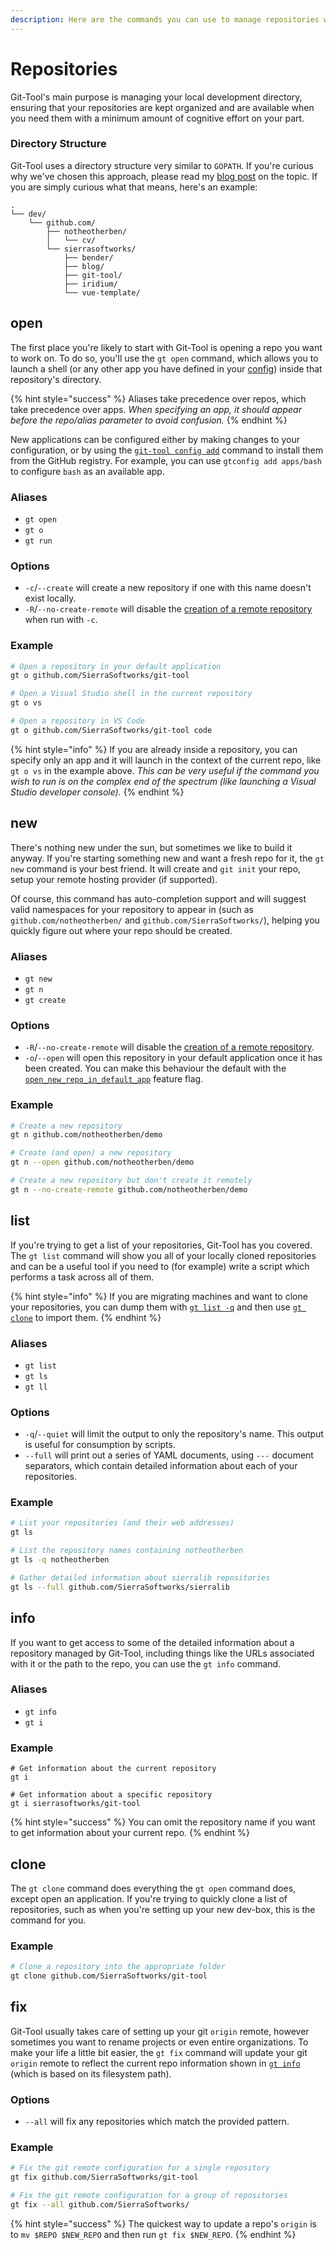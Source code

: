 ```yaml
---
description: Here are the commands you can use to manage repositories with Git-Tool.
---
```


# Repositories

Git-Tool's main purpose is managing your local development directory, ensuring that your repositories are kept organized and are available when you need them with a minimum amount of cognitive effort on your part.

### Directory Structure

Git-Tool uses a directory structure very similar to `GOPATH`. If you're curious why we've chosen this approach, please read my [blog post](https://blog.sierrasoftworks.com/2019/04/15/git-tool/#background) on the topic. If you are simply curious what that means, here's an example:

```text
.
└── dev/
    └── github.com/
        ├── notheotherben/
        │   └── cv/
        └── sierrasoftworks/
            ├── bender/
            ├── blog/
            ├── git-tool/
            ├── iridium/
            └── vue-template/
```

## open

The first place you're likely to start with Git-Tool is opening a repo you want to work on. To do so, you'll use the `gt open` command, which allows you to launch a shell \(or any other app you have defined in your [config](../config/overview.md)\) inside that repository's directory.

{% hint style="success" %}
Aliases take precedence over repos, which take precedence over apps. _When specifying an app, it should appear before the repo/alias parameter to avoid confusion._
{% endhint %}

New applications can be configured either by making changes to your configuration, or by using the [`git-tool config add`](config.md#config-add) command to install them from the GitHub registry. For example, you can use `gtconfig add apps/bash` to configure `bash` as an available app.

### Aliases

* `gt open`
* `gt o`
* `gt run`

### Options

* `-c`/`--create`  will create a new repository if one with this name doesn't exist locally.
* `-R`/`--no-create-remote`  will disable the [creation of a remote repository](../config/features.md#create_remote) when run with `-c`.

### Example

```bash
# Open a repository in your default application
gt o github.com/SierraSoftworks/git-tool

# Open a Visual Studio shell in the current repository
gt o vs

# Open a repository in VS Code
gt o github.com/SierraSoftworks/git-tool code
```

{% hint style="info" %}
If you are already inside a repository, you can specify only an app and it will launch in the context of the current repo, like `gt o vs` in the example above. _This can be very useful if the command you wish to run is on the complex end of the spectrum \(like launching a Visual Studio developer console\)._
{% endhint %}

## new

There's nothing new under the sun, but sometimes we like to build it anyway. If you're starting something new and want a fresh repo for it, the `gt new` command is your best friend. It will create and `git init` your repo, setup your remote hosting provider \(if supported\).

Of course, this command has auto-completion support and will suggest valid namespaces for your repository to appear in \(such as `github.com/notheotherben/` and `github.com/SierraSoftworks/`\), helping you quickly figure out where your repo should be created.

### Aliases

* `gt new`
* `gt n`
* `gt create`

### Options

* `-R`/`--no-create-remote`  will disable the [creation of a remote repository](../config/features.md#create_remote).
* `-o`/`--open`  will open this repository in your default application once it has been created. You can make this behaviour the default with the [`open_new_repo_in_default_app`](../config/features.md#open_new_repo_in_default_app) feature flag.

### Example

```bash
# Create a new repository
gt n github.com/notheotherben/demo

# Create (and open) a new repository
gt n --open github.com/notheotherben/demo

# Create a new repository but don't create it remotely
gt n --no-create-remote github.com/notheotherben/demo
```

## list

If you're trying to get a list of your repositories, Git-Tool has you covered. The `gt list` command will show you all of your locally cloned repositories and can be a useful tool if you need to \(for example\) write a script which performs a task across all of them.

{% hint style="info" %}
If you are migrating machines and want to clone your repositories, you can dump them with [`gt list -q`](repos.md#list) and then use [`gt clone`](repos.md#clone) to import them.
{% endhint %}

### Aliases

* `gt list`
* `gt ls`
* `gt ll`

### Options

* `-q`/`--quiet` will limit the output to only the repository's name. This output is useful for consumption by scripts.
* `--full` will print out a series of YAML documents, using `---` document separators, which contain detailed information about each of your repositories.

### Example

```bash
# List your repositories (and their web addresses)
gt ls

# List the repository names containing notheotherben
gt ls -q notheotherben

# Gather detailed information about sierralib repositories
gt ls --full github.com/SierraSoftworks/sierralib
```

## info

If you want to get access to some of the detailed information about a repository managed by Git-Tool, including things like the URLs associated with it or the path to the repo, you can use the `gt info` command.

### Aliases

* `gt info`
* `gt i`

### Example

```text
# Get information about the current repository
gt i

# Get information about a specific repository
gt i sierrasoftworks/git-tool
```

{% hint style="success" %}
You can omit the repository name if you want to get information about your current repo.
{% endhint %}

## clone

The `gt clone` command does everything the `gt open` command does, except open an application. If you're trying to quickly clone a list of repositories, such as when you're setting up your new dev-box, this is the command for you.

### Example

```bash
# Clone a repository into the appropriate folder
gt clone github.com/SierraSoftworks/git-tool
```

## fix

Git-Tool usually takes care of setting up your git `origin` remote, however sometimes you want to rename projects or even entire organizations. To make your life a little bit easier, the `gt fix` command will update your git `origin` remote to reflect the current repo information shown in [`gt info`](repos.md#info) \(which is based on its filesystem path\).

### Options

* `--all` will fix any repositories which match the provided pattern.

### Example

```bash
# Fix the git remote configuration for a single repository
gt fix github.com/SierraSoftworks/git-tool

# Fix the git remote configuration for a group of repositories
gt fix --all github.com/SierraSoftworks/
```

{% hint style="success" %}
The quickest way to update a repo's `origin` is to `mv $REPO $NEW_REPO` and then run `gt fix $NEW_REPO`.
{% endhint %}

